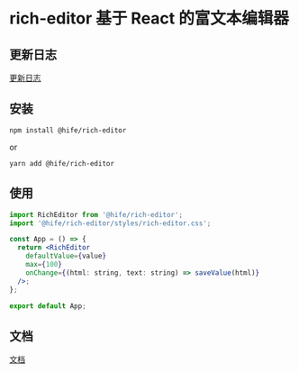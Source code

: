 # rich-editor 基于 React 的富文本编辑器

## 更新日志

[更新日志](./changelog.md)

## 安装

```shell
npm install @hife/rich-editor
```

or

```shell
yarn add @hife/rich-editor
```

## 使用
```jsx
import RichEditor from '@hife/rich-editor';
import '@hife/rich-editor/styles/rich-editor.css';

const App = () => {
  return <RichEditor
    defaultValue={value}
    max={100}
    onChange={(html: string, text: string) => saveValue(html)}
  />;
};

export default App;
```

## 文档

[文档](https://hifeteam.github.io/rich-editor/)
